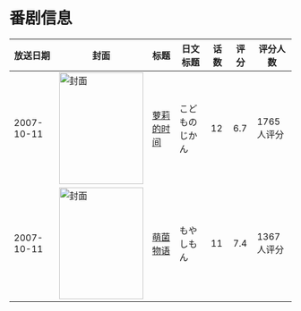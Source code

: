 # 番剧信息

|放送日期|封面|标题|日文标题|话数|评分|评分人数|
|---|---|---|---|---|---|---|
|2007-10-11|<img src="//lain.bgm.tv/pic/cover/c/f5/5c/2482_IvcyP.jpg" alt="封面" style="width:150px;height:200px;object-fit:cover;">|[萝莉的时间](https://bangumi.tv/subject/2482)|こどものじかん|12|6.7|1765人评分|
|2007-10-11|<img src="//lain.bgm.tv/pic/cover/c/5a/01/3012_H4KKl.jpg" alt="封面" style="width:150px;height:200px;object-fit:cover;">|[萌菌物语](https://bangumi.tv/subject/3012)|もやしもん|11|7.4|1367人评分|
